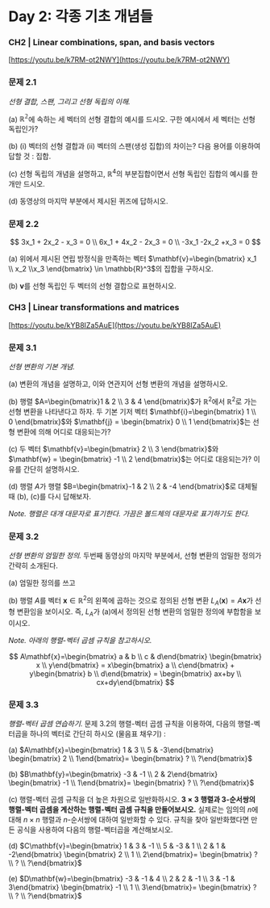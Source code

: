 # Day 2: 각종 기초 개념들

### CH2 | Linear combinations, span, and basis vectors

[https://youtu.be/k7RM-ot2NWY](https://youtu.be/k7RM-ot2NWY)

### 문제 2.1

*선형 결합, 스팬, 그리고 선형 독립의 이해.*

(a) $\mathbb{R^2}$에 속하는 세 벡터의 선형 결합의 예시를 드시오. 구한 예시에서 세 벡터는 선형 독립인가?

(b) (i) 벡터의 선형 결합과 (ii) 벡터의 스팬(생성 집합)의 차이는? 다음 용어를 이용하여 답할 것 : 집합.

(c) 선형 독립의 개념을 설명하고, $\mathbb{R}^4$의 부분집합이면서 선형 독립인 집합의 예시를 한 개만 드시오.

(d) 동영상의 마지막 부분에서 제시된 퀴즈에 답하시오.

### 문제 2.2

$$
3x_1 + 2x_2 - x_3 = 0 \\
6x_1 + 4x_2 - 2x_3 = 0 \\
-3x_1 -2x_2 +x_3 = 0
$$

(a) 위에서 제시된 연립 방정식을 만족하는 벡터 $\mathbf{v}=\begin{bmatrix}
   x_1 \\
   x_2 \\x_3
\end{bmatrix} \in \mathbb{R}^3$의 집합을 구하시오.

(b) $\mathbf{v}$를 선형 독립인 두 벡터의 선형 결합으로 표현하시오.

### CH3 | Linear transformations and matrices

[https://youtu.be/kYB8IZa5AuE](https://youtu.be/kYB8IZa5AuE)

### 문제 3.1

*선형 변환의 기본 개념.*

(a) 변환의 개념을 설명하고, 이와 연관지어 선형 변환의 개념을 설명하시오.

(b) 행렬 $A=\begin{bmatrix}1 & 2 \\ 3 & 4 \end{bmatrix}$가 $\mathbb{R}^2$에서 $\mathbb{R}^2$로 가는 선형 변환을 나타낸다고 하자. 두 기본 기저 벡터 $\mathbf{i}=\begin{bmatrix} 1 \\ 0 \end{bmatrix}$와 $\mathbf{j} = \begin{bmatrix} 0 \\ 1 \end{bmatrix}$는 선형 변환에 의해 어디로 대응되는가?

(c) 두 벡터 $\mathbf{v}=\begin{bmatrix} 2 \\ 3 \end{bmatrix}$와 $\mathbf{w} = \begin{bmatrix} -1 \\ 2 \end{bmatrix}$는 어디로 대응되는가? 이유를 간단히 설명하시오.

(d) 행렬 $A$가 행렬 $B=\begin{bmatrix}-1 & 2 \\ 2 & -4 \end{bmatrix}$로 대체될 때 (b), (c)를 다시 답해보자.

*Note. 행렬은 대개 대문자로 표기한다. 가끔은 볼드체의 대문자로 표기하기도 한다.*

### 문제 3.2

*선형 변환의 엄밀한 정의.* 두번째 동영상의 마지막 부분에서, 선형 변환의 엄밀한 정의가 간략히 소개된다.

(a) 엄밀한 정의를 쓰고

(b) 행렬 $A$를 벡터 $\mathbf{x} \in \mathbb{R}^2$의 왼쪽에 곱하는 것으로 정의된 선형 변환 $L_A(\mathbf{x})=A\mathbf{x}$가 선형 변환임을 보이시오. 즉, $L_A$가 (a)에서 정의된 선형 변환의 엄밀한 정의에 부합함을 보이시오.

*Note. 아래의 행렬-벡터 곱셈 규칙을 참고하시오.*

$$
A\mathbf{x}=\begin{bmatrix} a & b \\ c & d\end{bmatrix} \begin{bmatrix} x \\ y\end{bmatrix} = x\begin{bmatrix} a \\ c\end{bmatrix} + y\begin{bmatrix} b \\ d\end{bmatrix} = \begin{bmatrix} ax+by \\ cx+dy\end{bmatrix}
$$

### 문제 3.3

*행렬-벡터 곱셈 연습하기.* 문제 3.2의 행렬-벡터 곱셈 규칙을 이용하여, 다음의 행렬-벡터곱을 하나의 벡터로 간단히 하시오 (물음표 채우기) :

(a) $A\mathbf{x}=\begin{bmatrix} 1 & 3 \\ 5 & -3\end{bmatrix} \begin{bmatrix} 2 \\ 1\end{bmatrix}= \begin{bmatrix} ? \\ ?\end{bmatrix}$

(b) $B\mathbf{y}=\begin{bmatrix} -3 & -1 \\ 2 & 2\end{bmatrix} \begin{bmatrix} -1 \\ 1\end{bmatrix}= \begin{bmatrix} ? \\ ?\end{bmatrix}$

(c) 행렬-벡터 곱셈 규칙을 더 높은 차원으로 일반화하시오. **$3 \times 3$ 행렬과 $3$-순서쌍의 행렬-벡터 곱셈을 계산하는 행렬-벡터 곱셈 규칙을 만들어보시오.** 실제로는 임의의 $n$에 대해 $n \times n$ 행렬과 $n$-순서쌍에 대하여 일반화할 수 있다. 규칙을 찾아 일반화했다면 만든 공식을 사용하여 다음의 행렬-벡터곱을 계산해보시오.

(d) $C\mathbf{v}=\begin{bmatrix} 1 & 3 & -1 \\ 5 & -3 & 1 \\ 2 & 1 &  -2\end{bmatrix} \begin{bmatrix} 2 \\ 1 \\ 2\end{bmatrix}= \begin{bmatrix} ? \\ ? \\ ?\end{bmatrix}$

(e) $D\mathbf{w}=\begin{bmatrix} -3 & -1 & 4 \\ 2 & 2 & -1 \\ 3 & -1 & 3\end{bmatrix} \begin{bmatrix} -1 \\ 1 \\ 3\end{bmatrix}= \begin{bmatrix} ? \\ ? \\ ?\end{bmatrix}$